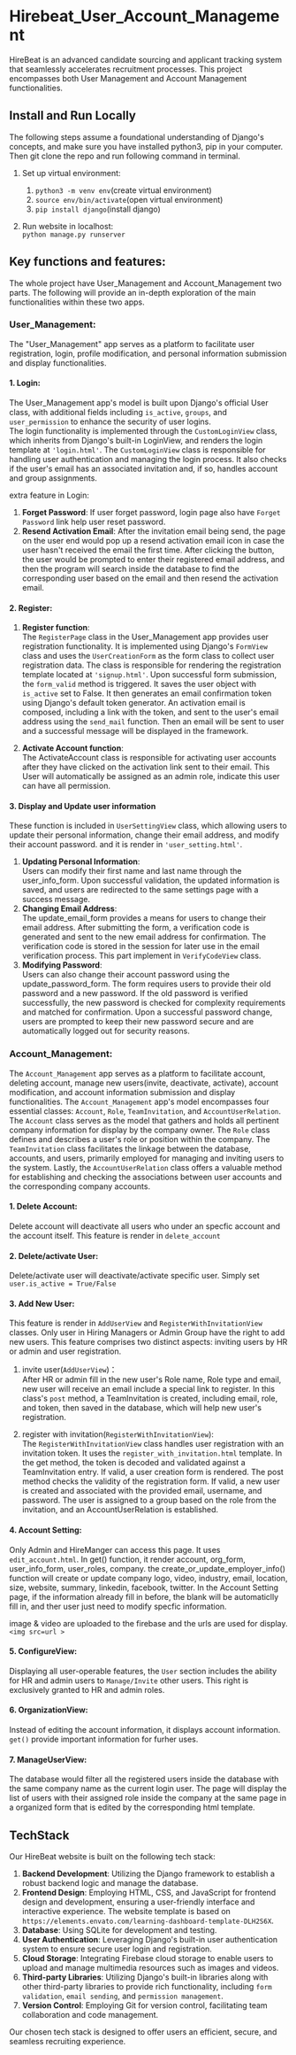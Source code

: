 # Hirebeat_User_Account_Management

HireBeat is an advanced candidate sourcing and applicant tracking system that seamlessly accelerates recruitment processes. 
This project encompasses both User Management and Account Management functionalities.

## Install and Run Locally
The following steps assume a foundational understanding of Django's concepts, and make sure you have installed python3, pip in your computer.
Then git clone the repo and run following command in terminal.

1. Set up virtual environment:
   1. `python3 -m venv env`(create virtual environment)
   2. `source env/bin/activate`(open virtual environment)
   3. `pip install django`(install django)

2. Run website in localhost:  
`python manage.py runserver`

## Key functions and features:
The whole project have User_Management and Account_Management two parts. 
The following will provide an in-depth exploration of the main functionalities within these two apps.


### User_Management: 

The "User_Management" app serves as a platform to facilitate user registration, login, profile modification, 
and personal information submission and display functionalities.   

#### 1. Login: 
The User_Management app's model is built upon Django's official User class, with additional fields including `is_active`, `groups`, 
and `user_permission` to enhance the security of user logins.  
The login functionality is implemented through the `CustomLoginView` class, which inherits from Django's built-in LoginView, and renders the login template at `'login.html'`. 
The `CustomLoginView` class is responsible for handling user authentication and managing the login process.
It also checks if the user's email has an associated invitation and, if so, handles account and group assignments.

extra feature in Login:
1. **Forget Password**: If user forget password, login page also have `Forget Password` link help user reset password. 
2. **Resend Activation Email**: After the invitation email being send, the page on the user end would pop up a resend activation email icon in case the user hasn't received the email the first time. After clicking the button, the user would be prompted to enter their registered email address, and then the program will search inside the database to find the corresponding user based on the email and then resend the activation email. 

#### 2. Register:
1. **Register function**:  
The `RegisterPage` class in the User_Management app provides user registration functionality. 
It is implemented using Django's `FormView` class and uses the `UserCreationForm` as the form class to collect user registration data. 
The class is responsible for rendering the registration template located at `'signup.html'`.
Upon successful form submission, the `form_valid` method is triggered. It saves the user object with `is_active` set to False.
It then generates an email confirmation token using Django's default token generator. An activation email is composed, including a link with the token, and sent to the user's email address using the `send_mail` function. 
Then an email will be sent to user and a successful message will be displayed in the framework.

2. **Activate Account function**:  
The ActivateAccount class is responsible for activating user accounts after they have clicked on the activation link sent to their email. 
This User will automatically be assigned as an admin role, indicate this user can have all permission. 

#### 3. Display and Update user information
These function is included in `UserSettingView` class, which allowing users to update their personal information, change their email address, and modify their account password.
and it is render in `'user_setting.html'`.
1. **Updating Personal Information**:   
Users can modify their first name and last name through the user_info_form. Upon successful validation, the updated information is saved, and users are redirected to the same settings page with a success message.
2. **Changing Email Address**:  
The update_email_form provides a means for users to change their email address. After submitting the form, a verification code is generated and sent to the new email address for confirmation. 
The verification code is stored in the session for later use in the email verification process. This part implement in `VerifyCodeView` class.
3. **Modifying Password**:   
Users can also change their account password using the update_password_form. The form requires users to provide their old password and a new password. If the old password is verified successfully, the new password is checked for complexity requirements and matched for confirmation. Upon a successful password change, 
users are prompted to keep their new password secure and are automatically logged out for security reasons.


### Account_Management:

The `Account_Management` app serves as a platform to facilitate account, deleting account, manage new users(invite, deactivate, activate), account modification, 
and account information submission and display functionalities. The `Account_Management` app's model encompasses four essential classes: `Account`, `Role`, `TeamInvitation`, and `AccountUserRelation`.
The `Account` class serves as the model that gathers and holds all pertinent company information for display by the company owner.
The `Role` class defines and describes a user's role or position within the company.
The `TeamInvitation` class facilitates the linkage between the database, accounts, and users, primarily employed for managing and inviting users to the system. 
Lastly, the `AccountUserRelation` class offers a valuable method for establishing and checking the associations between user accounts and the corresponding company accounts.

#### 1. Delete Account:
Delete account will deactivate all users who under an specfic account and the account itself. This feature is render in `delete_account`

#### 2. Delete/activate User:
Delete/activate user will deactivate/activate specific user. Simply set `user.is_active = True/False`

#### 3. Add New User:
This feature is render in `AddUserView` and `RegisterWithInvitationView` classes. Only user in Hiring Managers or Admin Group have the right to add new users. This feature comprises two distinct aspects: inviting users by HR or admin and user registration.

1. invite user(`AddUserView`)：  
After HR or admin fill in the new user's Role name, Role type and email, new user will receive an email include a special link to register. 
In this class's `post` method, a TeamInvitation is created, including email, role, and token, then saved in the database, which will help new user's registration.

2. register with invitation(`RegisterWithInvitationView`):  
The `RegisterWithInvitationView` class handles user registration with an invitation token. It uses the `register_with_invitation.html` template. 
In the get method, the token is decoded and validated against a TeamInvitation entry. If valid, a user creation form is rendered. 
The post method checks the validity of the registration form. If valid, a new user is created and associated with the provided email, username, and password. 
The user is assigned to a group based on the role from the invitation, and an AccountUserRelation is established.

#### 4. Account Setting:
Only Admin and HireManger can access this page.
It uses `edit_account.html`. In get() function, it render account, org_form, user_info_form, user_roles, company. 
the create_or_update_employer_info() function will create or update company logo, video, industry, email, location, size, website, summary, linkedin, facebook, twitter. In the Account Setting page, if the information already fill in before, the blank will be automaticlly fill in, and ther user just need to modify specfic information.

image & video are uploaded to the firebase and the urls are used for display.  `<img src=url >`

#### 5. ConfigureView:
Displaying all user-operable features, the `User` section includes the ability for HR and admin users to `Manage/Invite` other users. 
This right is exclusively granted to HR and admin roles.

#### 6. OrganizationView:
Instead of editing the account information, it displays account information. `get()` provide important information for furher uses.

#### 7. ManageUserView:
The database would filter all the registered users inside the database with the same company name as the current login user. The page will display the list of users with their assigned role inside the company at the same page in a organized form that is edited by the corresponding html template. 


## TechStack
Our HireBeat website is built on the following tech stack:
1. **Backend Development**: Utilizing the Django framework to establish a robust backend logic and manage the database.
2. **Frontend Design**: Employing HTML, CSS, and JavaScript for frontend design and development, ensuring a user-friendly interface and interactive experience. 
The website template is based on `https://elements.envato.com/learning-dashboard-template-DLH2S6X`.
3. **Database**: Using SQLite for development and testing.
4. **User Authentication**: Leveraging Django's built-in user authentication system to ensure secure user login and registration.
5. **Cloud Storage**: Integrating Firebase cloud storage to enable users to upload and manage multimedia resources such as images and videos.
6. **Third-party Libraries**: Utilizing Django's built-in libraries along with other third-party libraries to provide rich functionality, including `form validation`, `email sending`, and `permission management`.
7. **Version Control**: Employing Git for version control, facilitating team collaboration and code management.  

Our chosen tech stack is designed to offer users an efficient, secure, and seamless recruiting experience.
